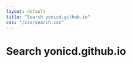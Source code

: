 ```yaml
---
layout: default
title: "Search yonicd.github.io"
css: "/css/search.css"
---
```

  
# Search yonicd.github.io

<div id="google-custom-search">
<script>
  (function() {
    var cx = '008443950035063459049:0zyjpwl5wlw';
    var gcse = document.createElement('script');
    gcse.type = 'text/javascript';
    gcse.async = true;
    gcse.src = 'https://cse.google.com/cse.js?cx=' + cx;
    var s = document.getElementsByTagName('script')[0];
    s.parentNode.insertBefore(gcse, s);
  })();
</script>
<gcse:searchbox></gcse:searchbox>
<gcse:searchresults></gcse:searchresults>
</div>